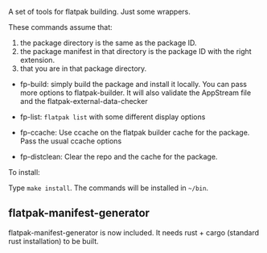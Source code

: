 A set of tools for flatpak building. Just some wrappers.

These commands assume that:

1. the package directory is the same as the package ID.
2. the package manifest in that directory is the package ID with the right extension.
3. that you are in that package directory.



- fp-build: simply build the package and install it locally. You can
  pass more options to flatpak-builder.
  It will also validate the AppStream file and the flatpak-external-data-checker

- fp-list: `flatpak list` with some different display options

- fp-ccache: Use ccache on the flatpak builder cache for the
  package. Pass the usual ccache options

- fp-distclean: Clear the repo and the cache for the package.


To install:

Type `make install`. The commands will be installed in `~/bin`.

## flatpak-manifest-generator

flatpak-manifest-generator is now included. It needs rust + cargo
(standard rust installation) to be built.
